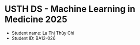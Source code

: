 USTH DS - Machine Learning in Medicine 2025
===============================================

- Student name: La Thị Thùy Chi 
- Student ID: BA12-026



